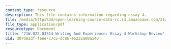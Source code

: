 ```yaml
---
content_type: resource
description: This file contains information regarding essay 4.
file: /media/https%3A/open-learning-course-data-rc.s3.amazonaws.com/21w-022-03-writing-and-experience-reading-and-writing-autobiography-spring-2014/d07d82dffeeec7c5dc86e6232a00a140_MIT21W_022_03S14_Essay4.pdf
file_type: application/pdf
resourcetype: Document
title: '21W.022.03S14 Writing And Experience: Essay 4 Workshop Review'
uid: d07d82df-feee-c7c5-dc86-e6232a00a140
---
```

